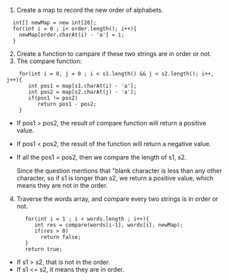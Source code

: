 1. Create a map to record the new order of alphabets.
```
  int[] newMap = new int[26];
  for(int i = 0 ; i< order.length(); i++){
    newMap[order.charAt(i) - 'a'] = i;
  }
```
2. Create a function to campare if these two strings are in order or not.
3. The compare function:
```
    for(int i = 0, j = 0 ; i < s1.length() && j < s2.length(); i++, j++){
       int pos1 = map[s1.charAt(i) - 'a'];
       int pos2 = map[s2.charAt(j) - 'a'];
       if(pos1 != pos2)
          return pos1 - pos2; 
    }
```
   - If pos1 > pos2, the result of compare function will return a positive value.
   - If pos1 < pos2, the result of the function will return a negative value.
   - If all the pos1 = pos2, then we compare the length of s1, s2. 
   
     Since the question mentions that "blank character is less than any other character, so if s1 is longer than s2,
     we return a positive value, which means they are not in the order.
   
4. Traverse the words array, and compare every two strings is in order or not.
```
      for(int i = 1 ; i < words.length ; i++){
         int res = compare(words[i-1], words[i], newMap);
         if(res > 0)
           return false;
      }
      return true;
```
   - If s1 > s2, that is not in the order.
   - If s1 <= s2, it means they are in order.
